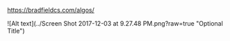https://bradfieldcs.com/algos/

![Alt text](../Screen Shot 2017-12-03 at 9.27.48 PM.png?raw=true "Optional Title")